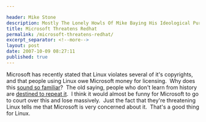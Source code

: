 ```yaml
---

header: Mike Stone
description: Mostly The Lonely Howls Of Mike Baying His Ideological Purity At The Moon
title: Microsoft Threatens Redhat
permalink: /microsoft-threatens-redhat/
excerpt_separator: <!--more-->
layout: post
date: 2007-10-09 08:27:11
published: true
---
```



Microsoft has recently stated that Linux violates several of it's copyrights, and that people using Linux owe Microsoft money for licensing.  Why does this [sound so familiar](http://www.sco.com)?  The old saying, people who don't learn from history are [destined to repeat it](http://www.groklaw.net/article.php?story=20070810165237718).  I think it would almost be funny for Microsoft to go to court over this and lose massively.  Just the fact that they're threatening Linux tells me that Microsoft is very concerned about it.  That's a good thing for Linux.
